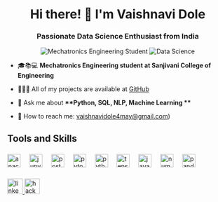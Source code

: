 

<h1 align="center">Hi there! 👋 I'm Vaishnavi Dole</h1>
<h3 align="center">Passionate Data Science Enthusiast from India</h3>

<p align="center">
  <img src="https://img.shields.io/badge/Student-Mechatronics%20Engineering-blue" alt="Mechatronics Engineering Student">
  <img src="https://img.shields.io/badge/Focus-Data%20Science-green" alt="Data Science">

  </p>

</p>

- 🎓📚💻 **Mechatronics Engineering student at Sanjivani College of Engineering**

- 👩🏻‍💻 All of my projects are available at [GitHub](https://github.com/Vaishnavidole75)
<!--
- 👨‍💻 Must visit my  [Portfolio](portfolio)
-->
- 💭 Ask me about <strong>**Python, SQL, NLP, Machine Learning **</strong>

- 📧 How to reach me: vaishnavidole4may@gmail.com)


<h2 align="left">Tools and Skills </h2>

###

<div align="left">
  <img src="https://cdn.jsdelivr.net/gh/devicons/devicon/icons/anaconda/anaconda-original.svg" height="30" alt="anaconda logo"  />
  <img width="12" />
  <img src="https://cdn.jsdelivr.net/gh/devicons/devicon/icons/jupyter/jupyter-original.svg" height="30" alt="jupyter logo"  />
  <img width="12" />
  <img src="https://cdn.jsdelivr.net/gh/devicons/devicon/icons/postgresql/postgresql-original.svg" height="30" alt="postgresql logo"  />
  <img width="12" />
  <img src="https://cdn.jsdelivr.net/gh/devicons/devicon/icons/pytorch/pytorch-original.svg" height="30" alt="pytorch logo"  />
  <img width="12" />
  <img src="https://cdn.jsdelivr.net/gh/devicons/devicon/icons/python/python-original.svg" height="30" alt="python logo"  />
  <img width="12" />
  <img src="https://cdn.jsdelivr.net/gh/devicons/devicon/icons/tensorflow/tensorflow-original.svg" height="30" alt="tensorflow logo"  />
  <img width="12" />
  <img src="https://cdn.jsdelivr.net/gh/devicons/devicon/icons/java/java-original.svg" height="30" alt="java logo"  />
  <img width="12" />
  <img src="https://cdn.jsdelivr.net/gh/devicons/devicon/icons/numpy/numpy-original.svg" height="30" alt="numpy logo"  />
  <img width="12" />
  <img src="https://cdn.jsdelivr.net/gh/devicons/devicon/icons/pandas/pandas-original.svg" height="30" alt="pandas logo"  />
</div>

###

<div align="left">
  <a href="https://www.linkedin.com/in/vaishnavi-dole-717941218?utm_source=share&utm_campaign=share_via&utm_content=profile&utm_medium=android_app" target="_blank">
    <img src="https://img.shields.io/static/v1?message=LinkedIn&logo=linkedin&label=&color=0077B5&logoColor=white&labelColor=&style=for-the-badge" height="35" alt="linkedin logo"  />
  </a>
  <a href="https://www.hackerrank.com/profile/vaishnavidole4" target="_blank">
    <img src="https://img.shields.io/static/v1?message=HackerRank&logo=hackerrank&label=&color=2EC866&logoColor=white&labelColor=&style=for-the-badge" height="35" alt="hackerrank logo"  />
  </a>
</div>

###
